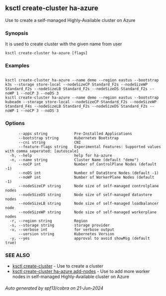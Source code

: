 ## ksctl create-cluster ha-azure

Use to create a self-managed Highly-Available cluster on Azure

### Synopsis

It is used to create cluster with the given name from user

```
ksctl create-cluster ha-azure [flags]
```

### Examples

```

ksctl create-cluster ha-azure --name demo --region eastus --bootstrap k3s --storage store-local --nodeSizeCP Standard_F2s --nodeSizeWP Standard_F2s --nodeSizeLB Standard_F2s --nodeSizeDS Standard_F2s --noWP 1 --noCP 3 --noDS 3
ksctl create-cluster ha-azure --name demo --region eastus --bootstrap kubeadm --storage store-local --nodeSizeCP Standard_F2s --nodeSizeWP Standard_F4s --nodeSizeLB Standard_F2s --nodeSizeDS Standard_F2s --noWP 1 --noCP 3 --noDS 3

```

### Options

```
      --apps string            Pre-Installed Applications
      --bootstrap string       Kubernetes Bootstrap
      --cni string             CNI
      --feature-flags string   Experimental Features: Supported values with comma seperated: [autoscale]
  -h, --help                   help for ha-azure
  -n, --name string            Cluster Name (default "demo")
      --noCP int               Number of ControlPlane Nodes (default -1)
      --noDS int               Number of DataStore Nodes (default -1)
      --noWP int               Number of WorkerPlane Nodes (default -1)
      --nodeSizeCP string      Node size of self-managed controlplane nodes
      --nodeSizeDS string      Node size of self-managed datastore nodes
      --nodeSizeLB string      Node size of self-managed loadbalancer node
      --nodeSizeWP string      Node size of self-managed workerplane nodes
  -r, --region string          Region
  -s, --storage string         storage provider
  -v, --verbose int            for verbose output
      --version string         Kubernetes Version
  -y, --yes                    approval to avoid showMsg (default true)
```

### SEE ALSO

* [ksctl create-cluster](ksctl_create-cluster.md)	 - Use to create a cluster
* [ksctl create-cluster ha-azure add-nodes](ksctl_create-cluster_ha-azure_add-nodes.md)	 - Use to add more worker nodes in self-managed Highly-Available cluster on Azure

###### Auto generated by spf13/cobra on 21-Jun-2024
